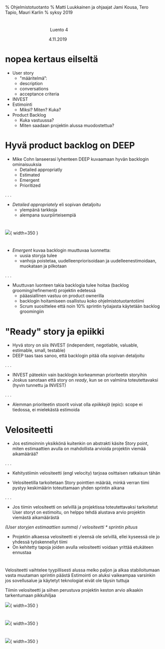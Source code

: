% Ohjelmistotuotanto
% Matti Luukkainen ja ohjaajat Jami Kousa, Tero Tapio, Mauri Karlin
% syksy 2019
#  

&nbsp;&nbsp;&nbsp;&nbsp;&nbsp;&nbsp;&nbsp;&nbsp;&nbsp;&nbsp;&nbsp;&nbsp;&nbsp;&nbsp;&nbsp;&nbsp;&nbsp;&nbsp;&nbsp;&nbsp;&nbsp;&nbsp;&nbsp;&nbsp;&nbsp;&nbsp;&nbsp;&nbsp;&nbsp;&nbsp;&nbsp;&nbsp;&nbsp;&nbsp;&nbsp;&nbsp;&nbsp;Luento 4

&nbsp;&nbsp;&nbsp;&nbsp;&nbsp;&nbsp;&nbsp;&nbsp;&nbsp;&nbsp;&nbsp;&nbsp;&nbsp;&nbsp;&nbsp;&nbsp;&nbsp;&nbsp;&nbsp;&nbsp;&nbsp;&nbsp;&nbsp;&nbsp;&nbsp;&nbsp;&nbsp;&nbsp;&nbsp;&nbsp;&nbsp;&nbsp;&nbsp;&nbsp;&nbsp;&nbsp;4.11.2019

# nopea kertaus eilseltä

- User story
  - "määritelmä”:
  - description
  - conversations
  - acceptance criteria
- INVEST 
- Estimointi
  - Miksi? Miten? Kuka?
- Product Backlog
  - Kuka vastuussa?
  - Miten saadaan projektin alussa muodostettua?

# Hyvä product backlog on DEEP

- Mike Cohn lanseerasi lyhenteen DEEP kuvaamaan hyvän backlogin ominaisuuksia
  - Detailed appropriatly
  - Estimated
  - Emergent
  - Prioritized

. . .

- _Detailed appropriately_ eli sopivan detaljoitu
  - ylempänä tarkkoja
  - alempana suurpiirteisempiä

#

![](https://ohjelmistotuotanto-hy.github.io/images/2-9.png){ width=350 }

# 

- _Emergent_ kuvaa backlogin muuttuvaa luonnetta:
  - uusia storyja tulee
  - vanhoja poistetaa, uudelleenpriorisoidaan ja uudelleenestimoidaan, muokataan ja pilkotaan

. . .

- Muuttuvan luonteen takia backlogia tulee hoitaa (backlog grooming/refinement) projektin edetessä
  - pääasiallinen vastuu on product ownerilla
  - backlogin hoitamiseen osallistuu koko ohjelmistotuotantotiimi
  - Scrum suosittelee että noin 10% sprintin työajasta käytetään backlog groomingiin

# "Ready" story ja epiikki

- Hyvä story on siis INVEST (independent, negotiable, valuable, estimable, small, testable)
- DEEP taas taas sanoo, että backlogin pitää olla sopivan detaljoitu 

. . .

- INVEST päteekin vain backlogin korkeamman prioriteetin storyihin
- Joskus sanotaan että story on _ready_, kun se on valmiina toteutettavaksi (hyvin tunnettu ja INVEST)

. . .

- Alemman prioriteetin stoorit voivat olla _epiikkejä_ (epic): scope ei tiedossa, ei mielekästä estimoida



# Velositeetti

- Jos estimoinnin yksikkönä kuitenkin on abstrakti käsite Story point, miten estimaattien avulla on mahdollista arvioida projektin viemää aikamäärää?

. . .

- Kehitystiimin velositeetti (engl velocity) tarjoaa osittaisen ratkaisun tähän 

- Velositeetilla tarkoitetaan Story pointtien määrää, minkä verran tiimi pystyy keskimäärin toteuttamaan yhden sprintin aikana

. . .

- Jos tiimin velositeetti on selvillä ja projektissa toteutettavaksi tarkoitetut User storyt on estimoitu, on helppo tehdä alustava arvio projektin viemästä aikamäärästä

_(User storyjen estimaattien summa) / velositeetti * sprintin pituus_

- Projektin alkaessa velositeetti ei yleensä ole selvillä, ellei kyseessä ole jo yhdessä työskennellyt tiimi
- On kehitetty tapoja joiden avulla velositeetti voidaan yrittää etukäteen ennustaa

#  

Velositeetti vaihtelee tyypillisesti alussa melko paljon ja alkaa stabiloitumaan vasta muutaman sprintin päästä
Estimointi on aluksi vaikeampaa varsinkin jos sovellusalue ja käytetyt teknologiat eivät ole täysin tuttuja

Tiimin velositeetti ja siihen perustuva projektin keston arvio alkaakin tarkentumaan pikkuhiljaa

![](https://ohjelmistotuotanto-hy.github.io/images/2-11.png){ width=350 }

#


#

![](https://ohjelmistotuotanto-hy.github.io/images/2-13.png){ width=350 }

#

![](https://ohjelmistotuotanto-hy.github.io/images/2-14.png){ width=350 }

#

#

#

#

#

#

#
